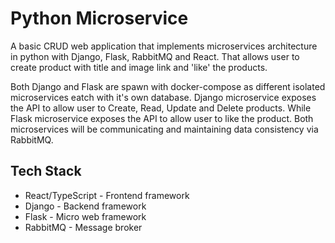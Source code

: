 # Python Microservice

A basic CRUD web application that implements microservices architecture in python with Django, Flask, RabbitMQ and React. That allows user to create product with title and image link and 'like' the products.

Both Django and Flask are spawn with docker-compose as different isolated microservices eatch with it's own database. Django microservice exposes the API to allow user to Create, Read, Update and Delete products. While Flask microservice exposes the API to allow user to like the product. Both microservices will be communicating and maintaining data consistency via RabbitMQ.

## Tech Stack

* React/TypeScript - Frontend framework
* Django - Backend framework
* Flask - Micro web framework
* RabbitMQ - Message broker
